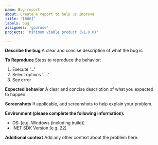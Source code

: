 ```yaml
---
name: Bug report
about: Create a report to help us improve
title: "[BUG]"
labels: bug
assignees: 'godrose'
projects: 'Minimum viable product (v1.0.0)'

---
```


**Describe the bug**
A clear and concise description of what the bug is.

**To Reproduce**
Steps to reproduce the behavior:
1. Execute '...'
2. Select options '....'
3. See error

**Expected behavior**
A clear and concise description of what you expected to happen.

**Screenshots**
If applicable, add screenshots to help explain your problem.

**Environment (please complete the following information):**
 - OS: [e.g. Windows (including build)]
 - .NET SDK Version [e.g. 22]

**Additional context**
Add any other context about the problem here.
